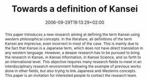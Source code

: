 ---
slug: towards-a-definition-of-kansei
title: "Towards a definition of Kansei"
layout: publi
searchFilter: Publication
searchWeight: 8
kansei: true
researchpage: true
research: 
    -  kansei
publitype: inproceedings
subsection: conference
institution:
    heig: 1
    logo: Tsukuba
    short: 'U. of Tsukuba'
    web: "https://www.tsukuba.ac.jp/"
    name: "University of Tsukuba"
date: 2006-09-29T19:13:29+02:00
shortConf: "Wonderground 2006"
citation:
    authors:
        1: ["Levy", "Pierre", "P."]
        2: ["Yamanaka", "Toshimasa", "T."]
    year: 2006
    title: "Towards a definition of Kansei"
    proceedings: "the Proceedings of 2006 Design Research Society International Conference, Wonderground 2006"
    firstpage: "CD"
    publisher: ["", "Lisbon, Portugal"]
reference: "Lévy, P., & Yamanaka, T. (2006). Towards a definition of Kansei. the Proceedings of 2006 Design Research Society International Conference, Wonderground 2006 ([on CD]). Lisbon, Portugal."
abstract: "This paper introduces a new research aiming at defining the term Kansei using western philosophical concepts. In the literature, all definitions of the term Kansei are imprecise, even incorrect in most of the case. This is mainly due to the fact that Kansei is a Japanese term, which does not have direct translation in any western language. However, a deeper research has to be pursued to bring the research in Kansei, in Kansei Information, in Kansei Science, and so forth to an international level. This objective requires many research fields to meet in an interdisciplinary research environment following the example of previous works done in other fields, but also trying to link Japanese and Westerns concepts. This paper is an invitation for interested people to contact the research team."
link:
    1: ["paper", "paper", "https://1drv.ms/b/s!AnQx_v88q65Qv4QehnByZLuyLxa8wA?e=5WYCuO"]
---